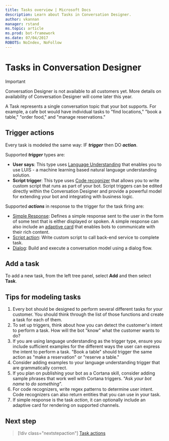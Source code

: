 ```yaml
---
title: Tasks overview | Microsoft Docs
description: Learn about Tasks in Conversation Designer.
author: vkannan
manager: rstand
ms.topic: article
ms.prod: bot-framework
ms.date: 07/04/2017
ROBOTS: NoIndex, NoFollow
---
```


# Tasks in Conversation Designer
> [!IMPORTANT]
> Conversation Designer is not available to all customers yet. More details on
> availability of Conversation Designer will come later this year.

A Task represents a single conversation topic that your bot supports. For example, a cafe bot would have individual tasks to "find locations," "book a table," "order food," and "manage reservations."

## Trigger actions
Every task is modeled the same way: IF ***trigger*** then DO ***action***. 

Supported ***trigger*** types are: 

- **User says**: This type uses [Language Understanding](conversation-designer-luis.md) that enables you to use LUIS - a machine learning based natural language understanding solution.
- **Script trigger**: This type uses [Code recognizer](conversation-designer-code-recognizer.md) that allows you to write custom script that runs as part of your bot. Script triggers can be edited directly within the Conversation Designer and provide a powerful model for extending your bot and integrating with business logic.

Supported ***actions*** in response to the trigger for the task firing are:

- [Simple Response](conversation-designer-actions.md#simple-response): Defines a simple response sent to the user in the form of some text that is either displayed or spoken. A simple response can also include an [adaptive card](conversation-designer-adaptive-cards.md) that enables bots to communicate with their rich content.
- [Script action](conversation-designer-actions.md#script-action): Write custom script to call back-end service to complete task.
- [Dialog](conversation-designer-dialogs.md): Build and execute a conversation model using a dialog flow.

## Add a task

To add a new task, from the left tree panel, select **Add** and then select **Task**.
<!-- TODO: Insert screenshot --> 

## Tips for modeling tasks

1. Every bot should be designed to perform several different tasks for your customer. You should think through the list of those functions and create a task for each of them.
2. To set up triggers, think about how you can detect the customer's intent to perform a task. How will the bot "know" what the customer wants to do?
3. If you are using language understanding as the trigger type, ensure you include sufficient examples for the different ways the user can express the intent to perform a task. "Book a table" should trigger the same action as "make a reservation" or "reserve a table."
4. Consider adding examples to your language understanding trigger that are grammatically correct.
5. If you plan on publishing your bot as a Cortana skill, consider adding sample phrases that work well with Cortana triggers. "Ask *your bot name* to *do something*". 
6. For code recognizers, write regex patterns to determine user intent. Code recognizers can also return entities that you can use in your task.
7. If simple response is the task *action*, it can optionally include an adaptive card for rendering on supported channels.

## Next step
> [!div class="nextstepaction"]
> [Task actions](conversation-designer-actions.md)
